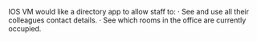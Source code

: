 IOS
VM would like a directory app to allow staff to:
· See and use all their colleagues contact details.
· See which rooms in the office are currently occupied.
